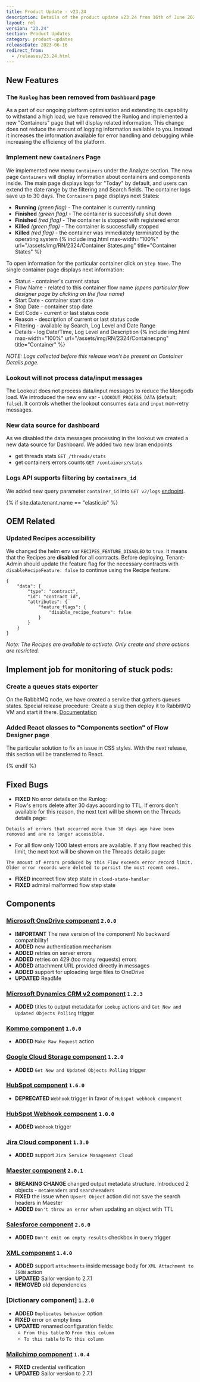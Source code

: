 ```yaml
---
title: Product Update - v23.24
description: Details of the product update v23.24 from 16th of June 2023.
layout: rel
version: "23.24"
section: Product Updates
category: product-updates
releaseDate: 2023-06-16
redirect_from:
  - /releases/23.24.html
---
```


## New Features

### The `Runlog` has been removed from `Dashboard` page

As a part of our ongoing platform optimisation and extending its capability to withstand a high load, we have
removed the Runlog and implemented a new "Containers" page that will display related information. This change does not reduce the amount of logging information available to you. Instead it increases the information available for error handling and debugging while increasing the efficiency of the platform. 

### Implement new `Containers` Page

We implemented new menu `Containers` under the Analyze section.
The new page `Containers` will display information about containers and components inside. 
The main page displays logs for "Today" by default, and users can extend the date range by the filtering and Search fields.  The container logs save up to 30 days.
The `Containers` page displays next States:
* **Running** *(green flag)* - The container is currently running
* **Finished** *(green flag)* - The container is successfully shut down 
* **Finished** *(red flag)* - The container is stopped with registered error
* **Killed** *(green flag)* - The container is successfully stopped
* **Killed** *(red flag)* - the container was immediately terminated by the operating system
{% include img.html max-width="100%" url="/assets/img/RN/2324/Container States.png" title="Container States" %}

To open information for the particular container click on `Step Name`. The single container page displays next information:
* Status - container's current status
* Flow Name - related to this container flow name *(opens particular flow designer page by clicking on the flow name)*
* Start Date - container start date
* Stop Date - container stop date
* Exit Code - current or last status code
* Reason - description of current or last status code
* Filtering - available by Search, Log Level and Date Range
* Details - log Date/Time, Log Level and Description
{% include img.html max-width="100%" url="/assets/img/RN/2324/Container.png" title="Container" %}

*NOTE: Logs collected before this release won't be present on Container Details page.*

### Lookout will not process data/input messages

The Lookout does not process data/input messages to reduce the Mongodb load.
We introduced the new env var - `LOOKOUT_PROCESS_DATA` (default: `false`).
It controls whether the lookout consumes `data` and `input` non-retry messages.

### New data source for dashboard

As we disabled the data messages processing in the lookout we created a new data source for Dashboard.
We added two new bran endpoints
* get threads stats `GET /threads/stats`
* get containers errors counts `GET /containers/stats`

### Logs API supports filtering by `containers_id`
We added new query parameter `container_id` into `GET v2/logs` [endpoint](
https://api.elastic.io/docs/v2#/logs/get_logs).


{% if site.data.tenant.name == "elastic.io" %}

## OEM Related

### Updated Recipes accessibility

We changed the helm env var `RECIPES_FEATURE_DISABLED` to `true`. It means that the Recipes are **disabled** for all contracts.
Before deploying, Tenant-Admin should update the feature flag for the necessary contracts with `disableRecipeFeature: false` to continue using the Recipe feature.
```
{
    "data": {
        "type": "contract",
        "id": "contract_id",
        "attributes": {
            "feature_flags": {
                "disable_recipe_feature": false
            }
        }
    }
}
```
*Note: The Recipes are available to activate. Only create and share actions are resricted.*

## Implement job for monitoring of stuck pods:
### Create a queues stats exporter

On the RabbitMQ node, we have created a service that gathers queues states.
Special release procedure: Create a slug then deploy it to RabbitMQ VM and start it there.
[Documentation](https://www.notion.so/elasticio/rabbitmq-stats-exporter-f8058679706a49ff91210c1f4607e198)

### Added React classes to "Components section" of Flow Designer page
The particular solution to fix an issue in CSS styles.
With the next release, this section will be transferred to React.

{% endif %}


## Fixed Bugs

*   **FIXED** No error details on the Runlog: 
  * Flow's errors delete after 30 days according to TTL. If errors don't available for this reason, the next text will be shown on the Threads details page:
```
Details of errors that occurred more than 30 days ago have been removed and are no longer accessible.
``` 
  * For all flow only 1000 latest errors are available. If any flow reached this limit, the next text will be shown on the Threads details page:
```
The amount of errors produced by this Flow exceeds error record limit. Older error records were deleted to persist the most recent ones.
```

*   **FIXED** incorrect flow step state in `cloud-state-handler`
*   **FIXED** admiral malformed flow step state


## Components

### [Microsoft OneDrive component](/components/onedrive/) `2.0.0`

*   **IMPORTANT** The new version of the component! No backward compatibility!
*   **ADDED** new authentication mechanism
*   **ADDED** retries on server errors
*   **ADDED** retries on 429 (too many requests) errors
*   **ADDED** attachment URL provided directly in messages
*   **ADDED** support for uploading large files to OneDrive
*   **UPDATED** ReadMe

### [Microsoft Dynamics CRM v2 component](/components/msdynamics-crm-v2/) `1.2.3`

*   **ADDED** titles to output metadata for `Lookup` actions and `Get New and Updated Objects Polling` trigger

### [Kommo component](/components/jira-cloud/) `1.0.0`

*   **ADDED** `Make Raw Request` action

### [Google Cloud Storage component](/components/google-cloud-storage/) `1.2.0`

*   **ADDED** `Get New and Updated Objects Polling` trigger

### [HubSpot component](/components/hubspot/) `1.6.0`

*   **DEPRECATED** `Webhook` trigger in favor of `Hubspot webhook component`

### [HubSpot Webhook component](/components/msdynamics-crm-v2/) `1.0.0`

*   **ADDED** `Webhook` trigger

### [Jira Cloud component](/components/jira-cloud/) `1.3.0`

*   **ADDED** support `Jira Service Management Cloud`

### [Maester component](/components/maester/) `2.0.1`

*   **BREAKING CHANGE** changed output metadata structure. Introduced 2 objects - `metaHeaders` and `searchHeaders`
*   **FIXED** the issue when `Upsert Object` action did not save the search headers in Maester
*   **ADDED** `Don't throw an error` when updating an object with TTL

### [Salesforce component](/components/salesforce/) `2.6.0`

*   **ADDED** `Don't emit on empty results` checkbox in `Query` trigger

### [XML component](/components/xml/) `1.4.0`

*   **ADDED** support `attachments` inside message body for `XML Attachment to JSON` action
*   **UPDATED** Sailor version to 2.7.1
*   **REMOVED** old dependencies

### [Dictionary component] `1.2.0`

*   **ADDED** `Duplicates behavior` option
*   **FIXED** error on empty lines
*   **UPDATED** renamed configuration fields:
    * `From this table` to `From this column`
    * `To this table` to `To this column`

### [Mailchimp component](/components/mailchimp/) `1.0.4`

*   **FIXED** credential verification
*   **UPDATED** Sailor version to 2.7.1